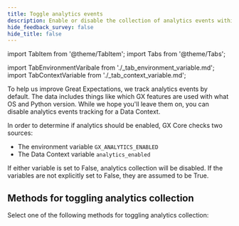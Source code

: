 ```yaml
---
title: Toggle analytics events
description: Enable or disable the collection of analytics events within GX.
hide_feedback_survey: false
hide_title: false
---
```



import TabItem from '@theme/TabItem';
import Tabs from '@theme/Tabs';

import TabEnvironmentVaribale from './_tab_environment_variable.md';
import TabContextVariable from './_tab_context_variable.md';

To help us improve Great Expectations, we track analytics events by default. The data includes things like which GX features are used with what OS and Python version. While we hope you'll leave them on, you can disable analytics events tracking for a Data Context.

In order to determine if analytics should be enabled, GX Core checks two sources:

- The environment variable `GX_ANALYTICS_ENABLED`
- The Data Context variable `analytics_enabled`

If either variable is set to False, analytics collection will be disabled.  If the variables are not explicitly set to False, they are assumed to be True.

## Methods for toggling analytics collection

Select one of the following methods for toggling analytics collection:

<Tabs queryString="config_method" groupId="config_method" defaultValue='environment_variable'>

   <TabItem value="environment_variable" label="Environment Variable">
   
   <TabEnvironmentVaribale/>
   
   </TabItem>

   <TabItem value="context_variable" label="Data Context Variable">

   <TabContextVariable/>

   </TabItem>

</Tabs>